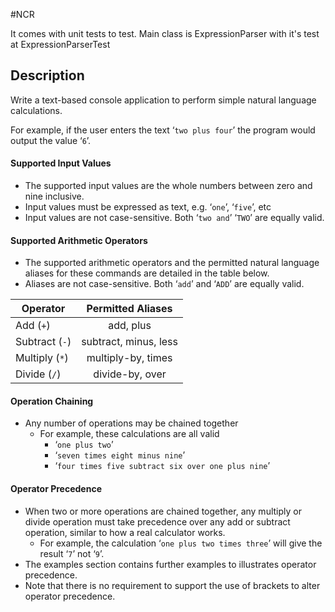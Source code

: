 #NCR

It comes with unit tests to test.  Main class is ExpressionParser with it's test at ExpressionParserTest

## Description

Write a text-based console application to perform simple natural language calculations.

For example, if the user enters the text ‘```two plus four```’ the program would output the value ‘```6```’.

#### Supported Input Values

 - The supported input values are the whole numbers between zero and nine inclusive.
 - Input values must be expressed as text, e.g. ‘```one```’, ‘```five```’, etc
 - Input values are not case-sensitive. Both ‘```two and```’ ‘```TWO```’ are equally valid.

#### Supported Arithmetic Operators

 - The supported arithmetic operators and the permitted natural language aliases for these commands are detailed in the table below.
 - Aliases are not case-sensitive. Both ‘```add```’ and ‘```ADD```’ are equally valid.

| Operator            | Permitted Aliases     |
| ------------------- |:---------------------:|
| Add (```+```)       | add, plus             |
| Subtract (```-```)  | subtract, minus, less |
| Multiply (```*```)  | multiply-by, times    |
| Divide (```/```)    | divide-by, over       |


#### Operation Chaining
 
 - Any number of operations may be chained together
   - For example, these calculations are all valid
      - ‘```one plus two```’
      - ‘```seven times eight minus nine```’
      - ‘```four times five subtract six over one plus nine```’
 
#### Operator Precedence
 
 - When two or more operations are chained together, any multiply or divide operation must take precedence over any add or subtract operation, similar to how a real calculator works.
    - For example, the calculation ‘```one plus two times three```’ will give the result ‘```7```’ not ‘```9```’.
 - The examples section contains further examples to illustrates operator precedence.
 - Note that there is no requirement to support the use of brackets to alter operator precedence.
 